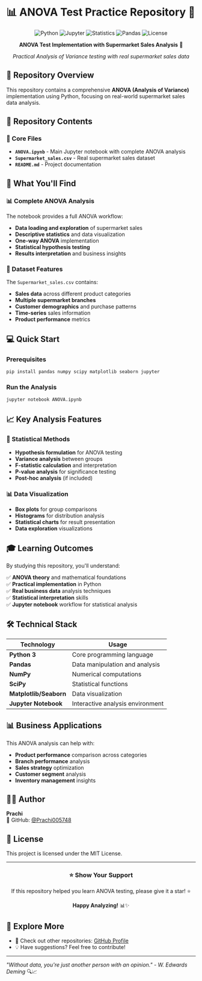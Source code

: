 # 📊 ANOVA Test Practice Repository 🎯

<div align="center">

![Python](https://img.shields.io/badge/Python-3.x-blue)
![Jupyter](https://img.shields.io/badge/Jupyter-Notebook-orange)
![Statistics](https://img.shields.io/badge/Statistics-ANOVA-success)
![Pandas](https://img.shields.io/badge/Pandas-Data%20Analysis-lightgrey)
![License](https://img.shields.io/badge/License-MIT-yellow)

**ANOVA Test Implementation with Supermarket Sales Analysis** 🛒

*Practical Analysis of Variance testing with real supermarket sales data*

</div>

## 🚀 Repository Overview

This repository contains a comprehensive **ANOVA (Analysis of Variance)** implementation using Python, focusing on real-world supermarket sales data analysis.

## 📁 Repository Contents

### 🎯 Core Files
- **`ANOVA.ipynb`** - Main Jupyter notebook with complete ANOVA analysis
- **`Supermarket_sales.csv`** - Real supermarket sales dataset
- **`README.md`** - Project documentation

## 🔬 What You'll Find

### 📊 Complete ANOVA Analysis
The notebook provides a full ANOVA workflow:

- **Data loading and exploration** of supermarket sales
- **Descriptive statistics** and data visualization
- **One-way ANOVA** implementation
- **Statistical hypothesis testing**
- **Results interpretation** and business insights

### 🛒 Dataset Features
The `Supermarket_sales.csv` contains:
- **Sales data** across different product categories
- **Multiple supermarket branches**
- **Customer demographics** and purchase patterns
- **Time-series** sales information
- **Product performance** metrics

## 💻 Quick Start

### Prerequisites
```bash
pip install pandas numpy scipy matplotlib seaborn jupyter
```

### Run the Analysis
```bash
jupyter notebook ANOVA.ipynb
```

## 📈 Key Analysis Features

### 🎯 Statistical Methods
- **Hypothesis formulation** for ANOVA testing
- **Variance analysis** between groups
- **F-statistic calculation** and interpretation
- **P-value analysis** for significance testing
- **Post-hoc analysis** (if included)

### 📊 Data Visualization
- **Box plots** for group comparisons
- **Histograms** for distribution analysis
- **Statistical charts** for result presentation
- **Data exploration** visualizations

## 🎓 Learning Outcomes

By studying this repository, you'll understand:

✅ **ANOVA theory** and mathematical foundations  
✅ **Practical implementation** in Python  
✅ **Real business data** analysis techniques  
✅ **Statistical interpretation** skills  
✅ **Jupyter notebook** workflow for statistical analysis  

## 🛠️ Technical Stack

| Technology | Usage |
|------------|-------|
| **Python 3** | Core programming language |
| **Pandas** | Data manipulation and analysis |
| **NumPy** | Numerical computations |
| **SciPy** | Statistical functions |
| **Matplotlib/Seaborn** | Data visualization |
| **Jupyter Notebook** | Interactive analysis environment |

## 📊 Business Applications

This ANOVA analysis can help with:

- **Product performance** comparison across categories
- **Branch performance** analysis
- **Sales strategy** optimization
- **Customer segment** analysis
- **Inventory management** insights

## 👩‍💻 Author

**Prachi**  
📧 GitHub: [@Prachi005748](https://github.com/Prachi005748)

## 📜 License

This project is licensed under the MIT License.

---

<div align="center">

### ⭐ Show Your Support
If this repository helped you learn ANOVA testing, please give it a star! ⭐

**Happy Analyzing!** 📊✨

</div>

## 🔗 Explore More
- 📁 Check out other repositories: [GitHub Profile](https://github.com/Prachi005748)
- 💡 Have suggestions? Feel free to contribute!

---

*"Without data, you're just another person with an opinion." - W. Edwards Deming* 🔍📈
